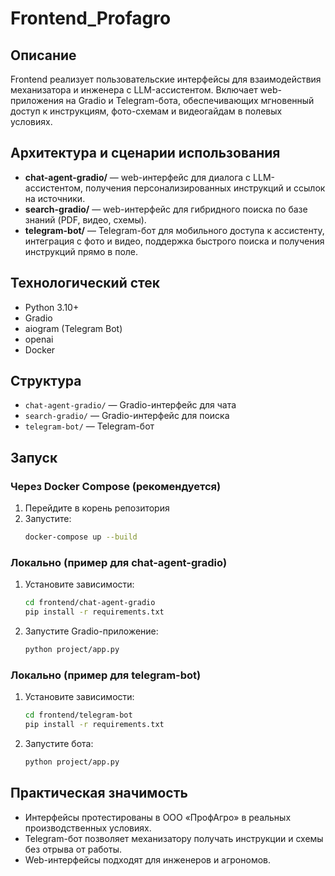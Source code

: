 # Frontend_Profagro

## Описание

Frontend реализует пользовательские интерфейсы для взаимодействия механизатора и инженера с LLM-ассистентом. Включает web-приложения на Gradio и Telegram-бота, обеспечивающих мгновенный доступ к инструкциям, фото-схемам и видеогайдам в полевых условиях.

## Архитектура и сценарии использования

- **chat-agent-gradio/** — web-интерфейс для диалога с LLM-ассистентом, получения персонализированных инструкций и ссылок на источники.
- **search-gradio/** — web-интерфейс для гибридного поиска по базе знаний (PDF, видео, схемы).
- **telegram-bot/** — Telegram-бот для мобильного доступа к ассистенту, интеграция с фото и видео, поддержка быстрого поиска и получения инструкций прямо в поле.

## Технологический стек

- Python 3.10+
- Gradio
- aiogram (Telegram Bot)
- openai
- Docker

## Структура

- `chat-agent-gradio/` — Gradio-интерфейс для чата
- `search-gradio/` — Gradio-интерфейс для поиска
- `telegram-bot/` — Telegram-бот

## Запуск

### Через Docker Compose (рекомендуется)
1. Перейдите в корень репозитория
2. Запустите:
   ```bash
   docker-compose up --build
   ```

### Локально (пример для chat-agent-gradio)
1. Установите зависимости:
   ```bash
   cd frontend/chat-agent-gradio
   pip install -r requirements.txt
   ```
2. Запустите Gradio-приложение:
   ```bash
   python project/app.py
   ```

### Локально (пример для telegram-bot)
1. Установите зависимости:
   ```bash
   cd frontend/telegram-bot
   pip install -r requirements.txt
   ```
2. Запустите бота:
   ```bash
   python project/app.py
   ```

## Практическая значимость
- Интерфейсы протестированы в ООО «ПрофАгро» в реальных производственных условиях.
- Telegram-бот позволяет механизатору получать инструкции и схемы без отрыва от работы.
- Web-интерфейсы подходят для инженеров и агрономов.